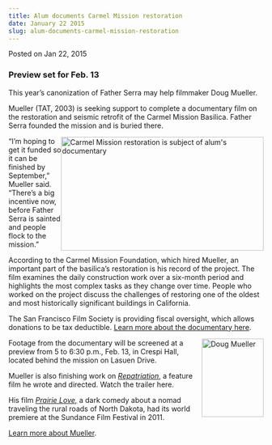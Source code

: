 ```yaml
---
title: Alum documents Carmel Mission restoration
date: January 22 2015
slug: alum-documents-carmel-mission-restoration
---
```


 



<span class="date">Posted on Jan 22, 2015    </span>
<h3>Preview set for Feb. 13</h3>
<p>This year&#x2019;s canonization of Father Serra may help filmmaker Doug
Mueller.</p>
<p>Mueller (TAT, 2003) is seeking support to complete a documentary
film on the restoration and seismic retrofit of the Carmel Mission
Basilica. Father Serra founded the mission and is buried there.</p>
<p><img alt="Carmel Mission restoration is subject of alum&apos;s documentary" src="https://news.csumb.edu/sites/default/files/65/attachments/news/images/carmel_mission_restoration_main_476x268.jpg" style="width:400px; height:225px; float:right">&#x201C;I&#x2019;m hoping to get
it funded so it can be finished by September,&#x201D; Mueller said.
&#x201C;There&#x2019;s a big incentive now, before Father Serra is sainted and
people flock to the mission.&#x201D;</img></p>
<p>According to the Carmel Mission Foundation, which hired Mueller,
an important part of the basilica&#x2019;s restoration is his record of
the project. The film examines the daily construction work over a
six-month period and highlights the most complex tasks as they
change over time. People who worked on the project discuss the
challenges of restoring one of the oldest and most historically
significant buildings in California.</p>
<p>The San Francisco Film Society is providing fiscal oversight,
which allows donations to be tax deductible. <a href="https://www.sffs.org/filmmaker360/documentary-grants-and-programs/project-development-and-fiscal-sponsorship/carmel-mission-restoration#.VMFCPf06BDM" rel="nofollow">Learn more about the documentary here</a>.</p>
<p><img alt="Doug Mueller" src="https://news.csumb.edu/sites/default/files/65/attachments/news/images/douglas_mueller_headshot_122x155.jpg" style="width:122px; height:155px; float:right">Footage from the
documentary will be screened at a preview from 5 to 6:30 p.m., Feb.
13, in Crespi Hall, located behind the mission on Lasuen Drive.</img></p>
<p>Mueller is also finishing work on <a href="https://www.youtube.com/watch?v=SJUiWUabng4" rel="nofollow"><em>Repatriation</em></a>, a feature film he wrote and
directed. Watch the trailer here.</p>
<p>His film <a href="../../../2010/dec/15/another-csumb-alum-goes-indie-sundance.html" rel="nofollow"><em>Prairie Love,</em></a> a dark comedy about a
nomad traveling the rural roads of North Dakota, had its world
premiere at the Sundance Film Festival in 2011.&#xA0;</p>
<p><a href="https://www.douglasmueller.net" rel="nofollow">Learn
more about Mueller</a>.<br>
&#xA0;</br></p>





 
